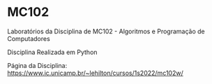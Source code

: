 # MC102
Laboratórios da Disciplina de MC102 - Algoritmos e Programação de Computadores

Disciplina Realizada em Python

Página da Disciplina:
https://www.ic.unicamp.br/~lehilton/cursos/1s2022/mc102w/
